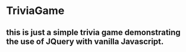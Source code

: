 # TriviaGame

## this is just a simple trivia game demonstrating the use of JQuery with vanilla Javascript.
